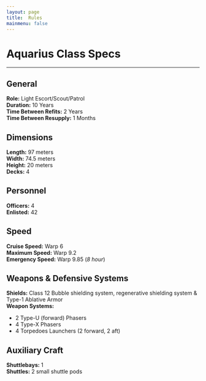 ```yaml
---
layout: page
title:  Rules
mainmenu: false
---
```

# Aquarius Class Specs
---
## General
**Role:** Light Escort/Scout/Patrol  
**Duration:** 10 Years  
**Time Between Refits:** 2 Years  
**Time Between Resupply:** 1 Months
## Dimensions
**Length:** 97 meters  
**Width:** 74.5 meters  
**Height:** 20 meters  
**Decks:** 4
## Personnel
**Officers:** 4  
**Enlisted:** 42
## Speed
**Cruise Speed:** Warp 6  
**Maximum Speed:** Warp 9.2  
**Emergency Speed:** Warp 9.85 (*8 hour*)
## Weapons & Defensive Systems
**Shields:** Class 12 Bubble shielding system, regenerative shielding system & Type-1 Ablative Armor  
**Weapon Systems:**
* 2 Type-U (forward) Phasers
* 4 Type-X Phasers
* 4 Torpedoes Launchers (2 forward, 2 aft)

## Auxiliary Craft
**Shuttlebays:** 1  
**Shuttles:** 2 small shuttle pods